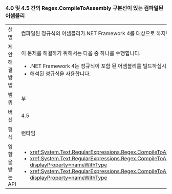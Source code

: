 ### <a name="assemblies-compiled-with-regexcompiletoassembly-breaks-between-40-and-45"></a>4.0 및 4.5 간의 Regex.CompileToAssembly 구분선이 있는 컴파일된 어셈블리

|   |   |
|---|---|
|설명|컴파일된 정규식의 어셈블리가.NET Framework 4를 대상으로 하지만.NET Framework 4.5를 빌드한.NET Framework 4 부터는 시스템에서 어셈블리를 설치 한다는 점에서 정규식 중 하나를 사용 하는 예외를 throw 합니다.|
|제안 해결 방법|이 문제를 해결하기 위해서는 다음 중 하나를 수행합니다.<ul><li>.NET Framework 4는 정규식이 포함 된 어셈블리를 빌드하십시오.</li><li>해석된 정규식을 사용합니다.</li></ul>|
|범위|부|
|버전|4.5|
|형식|런타임|
|영향을 받는 API|<ul><li><xref:System.Text.RegularExpressions.Regex.CompileToAssembly(System.Text.RegularExpressions.RegexCompilationInfo[],System.Reflection.AssemblyName)?displayProperty=nameWithType></li><li><xref:System.Text.RegularExpressions.Regex.CompileToAssembly(System.Text.RegularExpressions.RegexCompilationInfo[],System.Reflection.AssemblyName,System.Reflection.Emit.CustomAttributeBuilder[])?displayProperty=nameWithType></li><li><xref:System.Text.RegularExpressions.Regex.CompileToAssembly(System.Text.RegularExpressions.RegexCompilationInfo[],System.Reflection.AssemblyName,System.Reflection.Emit.CustomAttributeBuilder[],System.String)?displayProperty=nameWithType></li></ul>|

